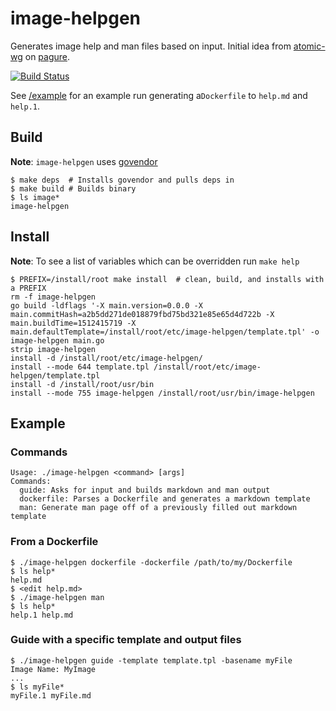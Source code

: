 # image-helpgen

Generates image help and man files based on input. Initial idea from [atomic-wg](https://pagure.io/atomic-wg/issue/354) on [pagure](https://pagure.io/).

[![Build Status](https://travis-ci.org/ashcrow/image-helpgen.svg)](https://travis-ci.org/ashcrow/image-helpgen/)

See [/example](/example) for an example run generating a``Dockerfile`` to ``help.md`` and ``help.1``.

## Build
**Note**: ``image-helpgen`` uses [govendor](https://github.com/kardianos/govendor)

```
$ make deps  # Installs govendor and pulls deps in
$ make build # Builds binary
$ ls image*
image-helpgen
```

## Install
**Note**: To see a list of variables which can be overridden run ```make help```

```
$ PREFIX=/install/root make install  # clean, build, and installs with a PREFIX
rm -f image-helpgen
go build -ldflags '-X main.version=0.0.0 -X main.commitHash=a2b5dd271de018879fbd75bd321e85e65d4d722b -X main.buildTime=1512415719 -X main.defaultTemplate=/install/root/etc/image-helpgen/template.tpl' -o image-helpgen main.go
strip image-helpgen
install -d /install/root/etc/image-helpgen/
install --mode 644 template.tpl /install/root/etc/image-helpgen/template.tpl
install -d /install/root/usr/bin
install --mode 755 image-helpgen /install/root/usr/bin/image-helpgen
```

## Example

### Commands
```
Usage: ./image-helpgen <command> [args]
Commands:
  guide: Asks for input and builds markdown and man output
  dockerfile: Parses a Dockerfile and generates a markdown template
  man: Generate man page off of a previously filled out markdown template
```

### From a Dockerfile
```
$ ./image-helpgen dockerfile -dockerfile /path/to/my/Dockerfile
$ ls help*
help.md
$ <edit help.md>
$ ./image-helpgen man
$ ls help*
help.1 help.md
```

### Guide with a specific template and output files
```
$ ./image-helpgen guide -template template.tpl -basename myFile
Image Name: MyImage
...
$ ls myFile*
myFile.1 myFile.md
```
